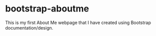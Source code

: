 # bootstrap-aboutme
This is my first About Me webpage that I have created using Bootstrap documentation/design.
